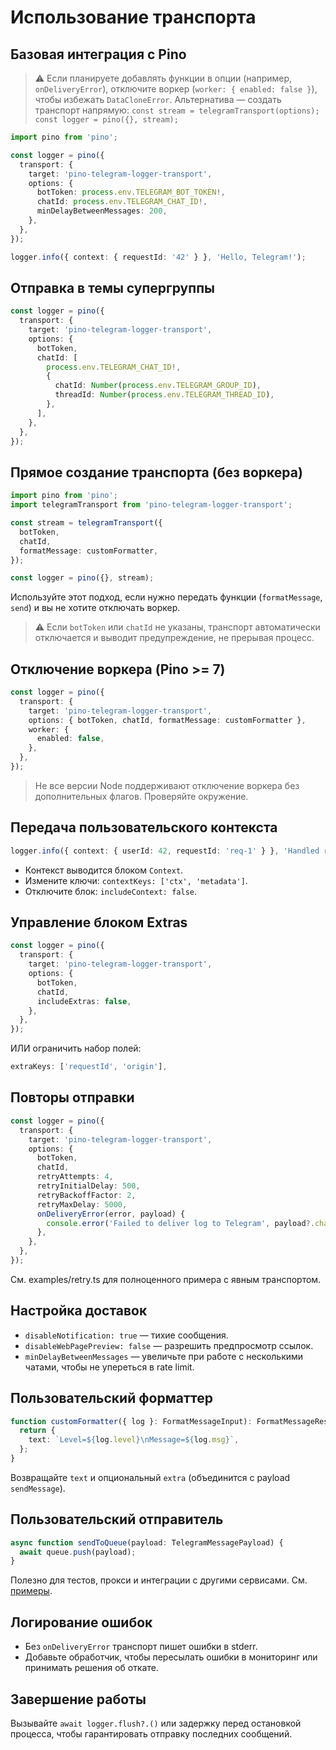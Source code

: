 ﻿# Использование транспорта

## Базовая интеграция с Pino

> ⚠️ Если планируете добавлять функции в опции (например, `onDeliveryError`), отключите воркер (`worker: { enabled: false }`), чтобы избежать `DataCloneError`. Альтернатива — создать транспорт напрямую: `const stream = telegramTransport(options); const logger = pino({}, stream);`

```ts
import pino from 'pino';

const logger = pino({
  transport: {
    target: 'pino-telegram-logger-transport',
    options: {
      botToken: process.env.TELEGRAM_BOT_TOKEN!,
      chatId: process.env.TELEGRAM_CHAT_ID!,
      minDelayBetweenMessages: 200,
    },
  },
});

logger.info({ context: { requestId: '42' } }, 'Hello, Telegram!');
```

## Отправка в темы супергруппы

```ts
const logger = pino({
  transport: {
    target: 'pino-telegram-logger-transport',
    options: {
      botToken,
      chatId: [
        process.env.TELEGRAM_CHAT_ID!,
        {
          chatId: Number(process.env.TELEGRAM_GROUP_ID),
          threadId: Number(process.env.TELEGRAM_THREAD_ID),
        },
      ],
    },
  },
});
```

## Прямое создание транспорта (без воркера)

```ts
import pino from 'pino';
import telegramTransport from 'pino-telegram-logger-transport';

const stream = telegramTransport({
  botToken,
  chatId,
  formatMessage: customFormatter,
});

const logger = pino({}, stream);
```

Используйте этот подход, если нужно передать функции (`formatMessage`, `send`) и вы не хотите отключать воркер.

> ⚠️ Если `botToken` или `chatId` не указаны, транспорт автоматически отключается и выводит предупреждение, не прерывая процесс.

## Отключение воркера (Pino >= 7)

```ts
const logger = pino({
  transport: {
    target: 'pino-telegram-logger-transport',
    options: { botToken, chatId, formatMessage: customFormatter },
    worker: {
      enabled: false,
    },
  },
});
```

> Не все версии Node поддерживают отключение воркера без дополнительных флагов. Проверяйте окружение.

## Передача пользовательского контекста

```ts
logger.info({ context: { userId: 42, requestId: 'req-1' } }, 'Handled request');
```

- Контекст выводится блоком `Context`.
- Измените ключи: `contextKeys: ['ctx', 'metadata']`.
- Отключите блок: `includeContext: false`.

## Управление блоком Extras

```ts
const logger = pino({
  transport: {
    target: 'pino-telegram-logger-transport',
    options: {
      botToken,
      chatId,
      includeExtras: false,
    },
  },
});
```

ИЛИ ограничить набор полей:

```ts
extraKeys: ['requestId', 'origin'],
```

## Повторы отправки

```ts
const logger = pino({
  transport: {
    target: 'pino-telegram-logger-transport',
    options: {
      botToken,
      chatId,
      retryAttempts: 4,
      retryInitialDelay: 500,
      retryBackoffFactor: 2,
      retryMaxDelay: 5000,
      onDeliveryError(error, payload) {
        console.error('Failed to deliver log to Telegram', payload?.chat_id, error);
      },
    },
  },
});
```

См. examples/retry.ts для полноценного примера с явным транспортом.

## Настройка доставок

- `disableNotification: true` — тихие сообщения.
- `disableWebPagePreview: false` — разрешить предпросмотр ссылок.
- `minDelayBetweenMessages` — увеличьте при работе с несколькими чатами, чтобы не упереться в rate limit.

## Пользовательский форматтер

```ts
function customFormatter({ log }: FormatMessageInput): FormatMessageResult {
  return {
    text: `Level=${log.level}\nMessage=${log.msg}`,
  };
}
```

Возвращайте `text` и опциональный `extra` (объединится с payload `sendMessage`).

## Пользовательский отправитель

```ts
async function sendToQueue(payload: TelegramMessagePayload) {
  await queue.push(payload);
}
```

Полезно для тестов, прокси и интеграции с другими сервисами. См. [примеры](examples.md).

## Логирование ошибок

- Без `onDeliveryError` транспорт пишет ошибки в stderr.
- Добавьте обработчик, чтобы пересылать ошибки в мониторинг или принимать решения об откате.

## Завершение работы

Вызывайте `await logger.flush?.()` или задержку перед остановкой процесса, чтобы гарантировать отправку последних сообщений.
